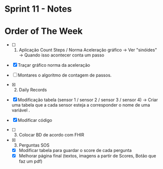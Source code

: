 # Sprint 11 - Notes 

# Order of The Week

- [ ]  1. Aplicação Count Steps / Norma Aceleração gráfico -> Ver "sinóides" -> Quando isso acontecer conta um passo
  - [x]  Traçar gráfico norma da aceleração
  - [ ]  Montares o algoritmo de contagem de passos.

- [X]  2. Daily Records 
  - [X]  Modificação tabela (sensor 1 / sensor 2 / sensor 3 / sensor 4) -> Criar uma tabela que a cada sensor esteja a corresponder o nome de uma variável .
  - [X]  Modificar código


- [ ] 3. Colocar BD de acordo com FHIR
  
- [x] 3. Perguntas SOS
  - [x] Modificar tabela para guardar o score de cada pergunta
  - [x] Melhorar página final (textos, imagens a partir de Scores, Botão que faz um pdf)

